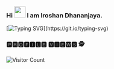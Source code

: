 ### Hi <img src="https://github.com/IroshanDhananjaya/IroshanDhananjaya/tree/master/assets/images/hi.gif" width="30px"> I am Iroshan Dhananjaya.

[![Typing SVG](https://readme-typing-svg.herokuapp.com?font=&color=%2302CC00&size=25&width=450&lines=Software+Developer+And;Designer;)](https://git.io/typing-svg)

### 🅿🆁🅾🅵🅸🅻🅴 🆅🅸🅴🆆🆂 🕵️‍

![Visitor Count](https://profile-counter.glitch.me/{IroshanDhananjaya}/count.svg)